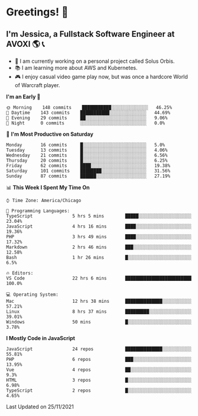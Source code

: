 # Greetings! 🧠

## I'm Jessica, a Fullstack Software Engineer at AVOXI 🌎 📞

- 🌟 I am currently working on a personal project called Solus Orbis.
- 📚 I am learning more about AWS and Kubernetes.
- 🎮 I enjoy casual video game play now, but was once a hardcore World of Warcraft player.

<!--START_SECTION:waka-->
**I'm an Early 🐤** 

```text
🌞 Morning    148 commits    ███████████░░░░░░░░░░░░░░   46.25% 
🌆 Daytime    143 commits    ███████████░░░░░░░░░░░░░░   44.69% 
🌃 Evening    29 commits     ██░░░░░░░░░░░░░░░░░░░░░░░   9.06% 
🌙 Night      0 commits      ░░░░░░░░░░░░░░░░░░░░░░░░░   0.0%

```
📅 **I'm Most Productive on Saturday** 

```text
Monday       16 commits     █░░░░░░░░░░░░░░░░░░░░░░░░   5.0% 
Tuesday      13 commits     █░░░░░░░░░░░░░░░░░░░░░░░░   4.06% 
Wednesday    21 commits     █░░░░░░░░░░░░░░░░░░░░░░░░   6.56% 
Thursday     20 commits     █░░░░░░░░░░░░░░░░░░░░░░░░   6.25% 
Friday       62 commits     ████░░░░░░░░░░░░░░░░░░░░░   19.38% 
Saturday     101 commits    ████████░░░░░░░░░░░░░░░░░   31.56% 
Sunday       87 commits     ██████░░░░░░░░░░░░░░░░░░░   27.19%

```


📊 **This Week I Spent My Time On** 

```text
⌚︎ Time Zone: America/Chicago

💬 Programming Languages: 
TypeScript               5 hrs 5 mins        █████░░░░░░░░░░░░░░░░░░░░   23.04% 
JavaScript               4 hrs 16 mins       ████░░░░░░░░░░░░░░░░░░░░░   19.36% 
PHP                      3 hrs 49 mins       ████░░░░░░░░░░░░░░░░░░░░░   17.32% 
Markdown                 2 hrs 46 mins       ███░░░░░░░░░░░░░░░░░░░░░░   12.58% 
Bash                     1 hr 26 mins        █░░░░░░░░░░░░░░░░░░░░░░░░   6.5%

🔥 Editors: 
VS Code                  22 hrs 6 mins       █████████████████████████   100.0%

💻 Operating System: 
Mac                      12 hrs 38 mins      ██████████████░░░░░░░░░░░   57.21% 
Linux                    8 hrs 37 mins       █████████░░░░░░░░░░░░░░░░   39.01% 
Windows                  50 mins             █░░░░░░░░░░░░░░░░░░░░░░░░   3.78%

```

**I Mostly Code in JavaScript** 

```text
JavaScript               24 repos            ██████████████░░░░░░░░░░░   55.81% 
PHP                      6 repos             ███░░░░░░░░░░░░░░░░░░░░░░   13.95% 
Vue                      4 repos             ██░░░░░░░░░░░░░░░░░░░░░░░   9.3% 
HTML                     3 repos             █░░░░░░░░░░░░░░░░░░░░░░░░   6.98% 
TypeScript               2 repos             █░░░░░░░░░░░░░░░░░░░░░░░░   4.65%

```



 Last Updated on 25/11/2021
<!--END_SECTION:waka-->

<!--
**jessikuh/jessikuh** is a ✨ _special_ ✨ repository because its `README.md` (this file) appears on your GitHub profile.

Here are some ideas to get you started:

- 🔭 I’m currently working on ...
- 🌱 I’m currently learning ...
- 👯 I’m looking to collaborate on ...
- 🤔 I’m looking for help with ...
- 💬 Ask me about ...
- 📫 How to reach me: ...
- 😄 Pronouns: ...
- ⚡ Fun fact: ...
-->
